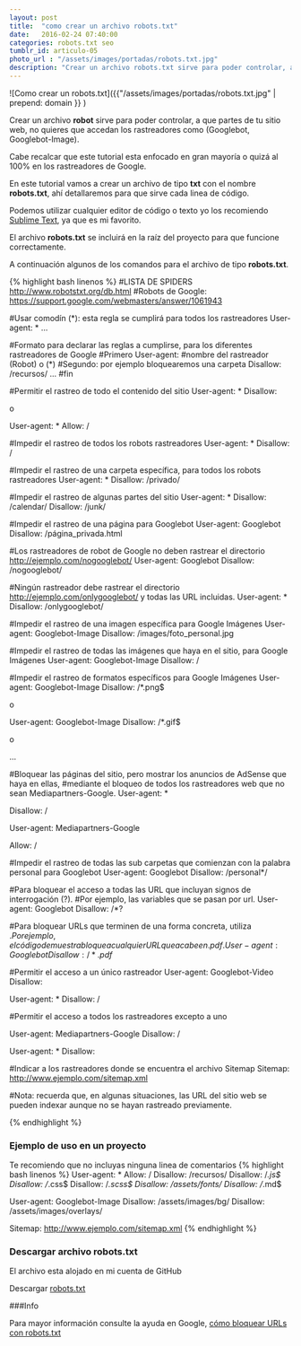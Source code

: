 ```yaml
---
layout: post
title:  "como crear un archivo robots.txt"
date:   2016-02-24 07:40:00
categories: robots.txt seo
tumblr_id: articulo-05
photo_url : "/assets/images/portadas/robots.txt.jpg"
description: "Crear un archivo robots.txt sirve para poder controlar, a que partes de tu sitio web, no quieres que accedan los rastreadores como (Googlebot, Googlebot-Image)..."
---
```

![Como crear un robots.txt]({{"/assets/images/portadas/robots.txt.jpg" | prepend: domain }} )

Crear un archivo **robot** sirve para poder controlar, a que partes de tu sitio web, no quieres que accedan los rastreadores como (Googlebot, Googlebot-Image).

Cabe recalcar que este tutorial esta enfocado en gran mayoría o quizá al 100% en los rastreadores de Google.

En este tutorial vamos a crear un archivo de tipo **txt** con el nombre **robots.txt**, ahí detallaremos para que sirve cada linea de código.

Podemos utilizar cualquier editor de código o texto yo los recomiendo <a href="https://www.sublimetext.com/" target="_blank" rel="no-follow">Sublime Text</a>, ya que es mi favorito.

El archivo **robots.txt** se incluirá en la raíz del proyecto para que funcione correctamente.

A continuación algunos de los comandos para el archivo de tipo **robots.txt**.

{% highlight bash linenos %}
#LISTA DE SPIDERS http://www.robotstxt.org/db.html
#Robots de Google: https://support.google.com/webmasters/answer/1061943

#Usar comodín (*): esta regla se cumplirá para todos los rastreadores
User-agent: *
...

#Formato para declarar las reglas a cumplirse, para los diferentes rastreadores de Google
#Primero
User-agent: #nombre del rastreador (Robot) o (*)
#Segundo: por ejemplo bloquearemos una carpeta
Disallow: /recursos/
...
#fin

#Permitir el rastreo de todo el contenido del sitio
User-agent: *
Disallow:

o

User-agent: *
Allow: /

#Impedir el rastreo de todos los robots rastreadores
User-agent: *
Disallow: /

#Impedir el rastreo de una carpeta específica, para todos los robots rastreadores
User-agent: *
Disallow: /privado/

#Impedir el rastreo de algunas partes del sitio
User-agent: *
Disallow: /calendar/
Disallow: /junk/

#Impedir el rastreo de una página para Googlebot
User-agent: Googlebot
Disallow: /página_privada.html

#Los rastreadores de robot de Google no deben rastrear el directorio http://ejemplo.com/nogooglebot/
User-agent: Googlebot
Disallow: /nogooglebot/

#Ningún rastreador debe rastrear el directorio http://ejemplo.com/onlygooglebot/ y todas las URL incluidas.
User-agent: *
Disallow: /onlygooglebot/

#Impedir el rastreo de una imagen específica para Google Imágenes
User-agent: Googlebot-Image
Disallow: /images/foto_personal.jpg

#Impedir el rastreo de todas las imágenes que haya en el sitio, para Google Imágenes
User-agent: Googlebot-Image
Disallow: /

#Impedir el rastreo de formatos específicos para Google Imágenes
User-agent: Googlebot-Image
Disallow: /*.png$

o

User-agent: Googlebot-Image
Disallow: /*.gif$

o

...

#Bloquear las páginas del sitio, pero mostrar los anuncios de AdSense que haya en ellas, 
#mediante el bloqueo de todos los rastreadores web que no sean Mediapartners-Google. 
User-agent: *

Disallow: /

User-agent: Mediapartners-Google

Allow: /

#Impedir el rastreo de todas las sub carpetas que comienzan con la palabra personal para Googlebot
User-agent: Googlebot
Disallow: /personal*/

#Para bloquear el acceso a todas las URL que incluyan signos de interrogación (?).
#Por ejemplo, las variables que se pasan por url.
User-agent: Googlebot
Disallow: /*?

#Para bloquear URLs que terminen de una forma concreta, utiliza $. Por ejemplo, el código de muestra bloquea cualquier URL que acabe en .pdf.
User-agent: Googlebot
Disallow: /*.pdf$

#Permitir el acceso a un único rastreador
User-agent: Googlebot-Video
Disallow:

User-agent: *
Disallow: /

#Permitir el acceso a todos los rastreadores excepto a uno

User-agent: Mediapartners-Google
Disallow: /

User-agent: *
Disallow:

#Indicar a los rastreadores donde se encuentra el archivo Sitemap
Sitemap: http://www.ejemplo.com/sitemap.xml

#Nota: recuerda que, en algunas situaciones, las URL del sitio web se pueden indexar aunque no se hayan rastreado previamente.

{% endhighlight %}

### Ejemplo de uso en un proyecto
Te recomiendo que no incluyas ninguna linea de comentarios
{% highlight bash linenos %}
User-agent: *
Allow: /
Disallow: /recursos/
Disallow: /*.js$
Disallow: /*.css$
Disallow: /*.scss$
Disallow: /assets/fonts/
Disallow: /*.md$

User-agent: Googlebot-Image
Disallow: /assets/images/bg/
Disallow: /assets/images/overlays/

Sitemap: http://www.ejemplo.com/sitemap.xml
{% endhighlight %}

### Descargar archivo robots.txt

El archivo esta alojado en mi cuenta de GitHub

Descargar [robots.txt](https://github.com/01luisrene/robots.txt/archive/master.zip)

###Info

Para mayor información consulte la ayuda en Google, [cómo bloquear URLs con robots.txt](https://support.google.com/webmasters/answer/6062596)